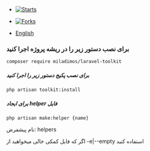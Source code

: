 - [![Starts](https://img.shields.io/github/stars/miladimos/laravel-toolkit?style=flat&logo=github)](https://github.com/miladimos/laravel-toolkit/forks)
- [![Forks](https://img.shields.io/github/forks/miladimos/laravel-toolkit?style=flat&logo=github)](https://github.com/miladimos/laravel-toolkit/stargazers)

- [English](README-en.md)

### برای نصب دستور زیر را در ریشه پروژه اجرا کنید

`composer require miladimos/laravel-toolkit`

##### برای نصب پکیج دستور زیر را اجرا کنید

`php artisan toolkit:install`

##### برای ایجاد helper فایل

`php artisan make:helper {name}`

نام پیشفرض: helpers

اگر که فایل کمکی خالی میخواهید از 
-e|--empty استفاده کنید
